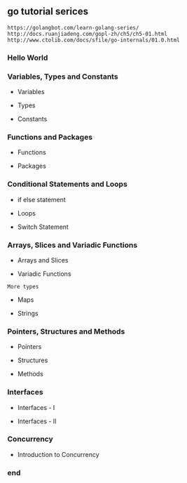 ## go tutorial serices

	https://golangbot.com/learn-golang-series/
	http://docs.ruanjiadeng.com/gopl-zh/ch5/ch5-01.html
	http://www.ctolib.com/docs/sfile/go-internals/01.0.html

### Hello World


### Variables, Types and Constants

+ Variables 

+ Types 

+ Constants


### Functions and Packages

+ Functions 

+ Packages


### Conditional Statements and Loops

+ if else statement 

+ Loops 

+ Switch Statement


### Arrays, Slices and Variadic Functions

+ Arrays and Slices 

+ Variadic Functions

`More types`

+  Maps 

+ Strings

### Pointers, Structures and Methods

+ Pointers 

+ Structures 

+ Methods

### Interfaces

+ Interfaces - I 

+ Interfaces - II


### Concurrency

+ Introduction to Concurrency



### end


